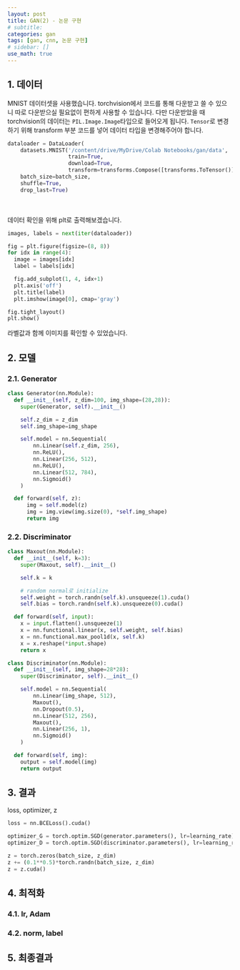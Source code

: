 ```yaml
---
layout: post
title: GAN(2) - 논문 구현
# subtitle:
categories: gan
tags: [gan, cnn, 논문 구현]
# sidebar: []
use_math: true
---
```



## 1. 데이터
MNIST 데이터셋을 사용했습니다. torchvision에서 코드를 통해 다운받고 쓸 수 있으니 따로 다운받으실 필요없이 편하게 사용할 수 있습니다.
다만 다운받았을 때 torchvision의 데이터는 `PIL.Image.Image`타입으로 들어오게 됩니다.
`Tensor`로 변경하기 위해 transform 부분 코드를 넣어 데이터 타입을 변경해주어야 합니다.
```python
dataloader = DataLoader(
    datasets.MNIST('/content/drive/MyDrive/Colab Notebooks/gan/data',
                   train=True,
                   download=True,
                   transform=transforms.Compose([transforms.ToTensor()])),
    batch_size=batch_size,
    shuffle=True,
    drop_last=True)
```

<br><br>
데이터 확인을 위해 plt로 출력해보겠습니다.
```python
images, labels = next(iter(dataloader))

fig = plt.figure(figsize=(8, 8))
for idx in range(4):
  image = images[idx]
  label = labels[idx]

  fig.add_subplot(1, 4, idx+1)
  plt.axis('off')
  plt.title(label)
  plt.imshow(image[0], cmap='gray')

fig.tight_layout()
plt.show()
```
라벨값과 함께 이미지를 확인할 수 있었습니다.


## 2. 모델


### 2.1. Generator

```python
class Generator(nn.Module):
  def __init__(self, z_dim=100, img_shape=(28,28)):
    super(Generator, self).__init__()

    self.z_dim = z_dim
    self.img_shape=img_shape

    self.model = nn.Sequential(
        nn.Linear(self.z_dim, 256),
        nn.ReLU(),
        nn.Linear(256, 512),
        nn.ReLU(),
        nn.Linear(512, 784),
        nn.Sigmoid()
    )

  def forward(self, z):
      img = self.model(z)
      img = img.view(img.size(0), *self.img_shape)
      return img
```

### 2.2. Discriminator

```python
class Maxout(nn.Module):
  def __init__(self, k=3):
    super(Maxout, self).__init__()

    self.k = k

    # random normal로 initialize
    self.weight = torch.randn(self.k).unsqueeze(1).cuda()
    self.bias = torch.randn(self.k).unsqueeze(0).cuda()

  def forward(self, input):
    x = input.flatten().unsqueeze(1)
    x = nn.functional.linear(x, self.weight, self.bias)
    x = nn.functional.max_pool1d(x, self.k)
    x = x.reshape(*input.shape)
    return x
```


```python
class Discriminator(nn.Module):
  def __init__(self, img_shape=28*28):
    super(Discriminator, self).__init__()

    self.model = nn.Sequential(
        nn.Linear(img_shape, 512),
        Maxout(),
        nn.Dropout(0.5),
        nn.Linear(512, 256),
        Maxout(),
        nn.Linear(256, 1),
        nn.Sigmoid()
    )

  def forward(self, img):
    output = self.model(img)
    return output
```


## 3. 결과

loss, optimizer, z
```python
loss = nn.BCELoss().cuda()

optimizer_G = torch.optim.SGD(generator.parameters(), lr=learning_rate)
optimizer_D = torch.optim.SGD(discriminator.parameters(), lr=learning_rate)

z = torch.zeros(batch_size, z_dim)
z += (0.1**0.5)*torch.randn(batch_size, z_dim)
z = z.cuda()
```

## 4. 최적화


### 4.1. lr, Adam


### 4.2. norm, label


## 5. 최종결과
